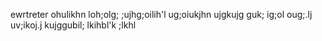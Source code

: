 ewrtreter ohulikhn
loh;olg;
;ujhg;oilih'l
ug;oiukjhn
ujgkujg
guk;
ig;ol
oug;.lj
uv;ikoj.j
kujggubil;
lkihbl'k
;lkhl